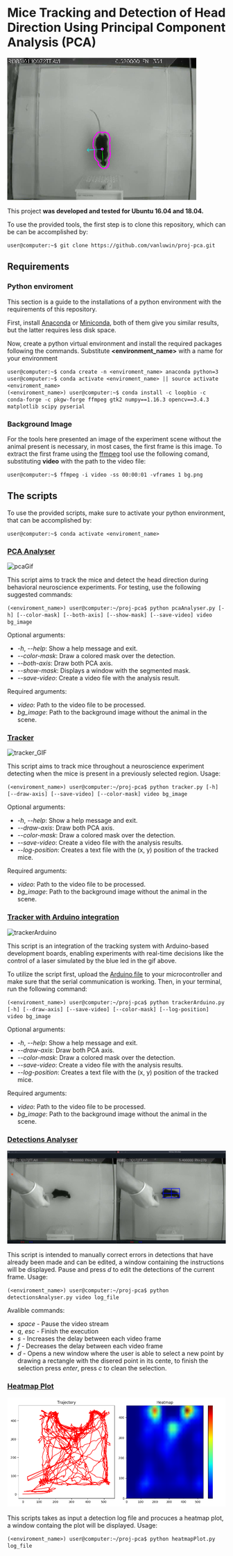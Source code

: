 # Mice Tracking and Detection of Head Direction Using Principal Component Analysis (PCA)

![projPca](./readme_imgs/pca.png)

This project **was developed and tested for Ubuntu 16.04 and 18.04.**

To use the provided tools, the first step is to clone this repository, which can be can be accomplished by:

```console
user@computer:~$ git clone https://github.com/vanluwin/proj-pca.git
```

## Requirements

### Python enviroment

This section is a guide to the installations of a python environment with the requirements of this repository.

First, install [Anaconda](https://www.anaconda.com/distribution/) or [Miniconda](https://docs.conda.io/en/latest/miniconda.html), both of them give you similar results, but the latter requires less disk space.

Now, create a python virtual environment and install the required packages following the commands. Substitute **<environment_name>** with a name for your environment

```console
user@computer:~$ conda create -n <enviroment_name> anaconda python=3
user@computer:~$ conda activate <enviroment_name> || source activate <enviroment_name>
(<enviroment_name>) user@computer:~$ conda install -c loopbio -c conda-forge -c pkgw-forge ffmpeg gtk2 numpy==1.16.3 opencv==3.4.3 matplotlib scipy pyserial
```

### Background Image

For the tools here presented an image of the experiment scene without the animal present is necessary, in most cases, the first frame is this image. To extract the first frame using the [ffmpeg](https://ffmpeg.org/) tool use the following comand, substituting **video** with the path to the video file:

```console
user@computer:~$ ffmpeg -i video -ss 00:00:01 -vframes 1 bg.png
```

## The scripts

To use the provided scripts, make sure to activate your python environment, that can be accomplished by:

```console
user@computer:~$ conda activate <enviroment_name>
```

### [PCA Analyser](./pcaAnalyser.py)

![pcaGif](./readme_imgs/pca.gif)

This script aims to track the mice and detect the head direction during behavioral neuroscience experiments. For testing, use the following suggested commands:

```console
(<enviroment_name>) user@computer:~/proj-pca$ python pcaAnalyser.py [-h] [--color-mask] [--both-axis] [--show-mask] [--save-video] video bg_image
```

Optional arguments:

* *-h*, *--help*: Show a help message and exit.
* *--color-mask*: Draw a colored mask over the detection.
* *--both-axis*: Draw both PCA axis.
* *--show-mask*: Displays a window with the segmented mask.
* *--save-video*: Create a video file with the analysis result.

Required arguments:

* *video*: Path to the video file to be processed.
* *bg_image*: Path to the background image without the animal in the scene.

### [Tracker](./tracker.py)

![tracker_GIF](./readme_imgs/tracker.gif)

This script aims to track mice throughout a neuroscience experiment detecting when the mice is present in a previously selected region. Usage:

```console
(<enviroment_name>) user@computer:~/proj-pca$ python tracker.py [-h] [--draw-axis] [--save-video] [--color-mask] video bg_image
```

Optional arguments:

* *-h*, *--help*: Show a help message and exit.
* *--draw-axis*: Draw both PCA axis.
* *--color-mask*: Draw a colored mask over the detection.
* *--save-video*: Create a video file with the analysis results.
* *--log-position*: Creates a text file with the (x, y) position of the tracked mice.

Required arguments:

* *video*: Path to the video file to be processed.
* *bg_image*: Path to the background image without the animal in the scene.

### [Tracker with Arduino integration](./trackerArduino.py)

![trackerArduino](./readme_imgs/trackerArduino.gif)

This script is an integration of the tracking system with Arduino-based development boards, enabling experiments with real-time decisions like the control of a laser simulated by the blue led in the gif above.

To utilize the script first, upload the [Arduino file](./trackerArduinoFile.ino) to your microcontroller and make sure that the serial communication is working. Then, in your terminal, run the following command:

```console
(<enviroment_name>) user@computer:~/proj-pca$ python trackerArduino.py [-h] [--draw-axis] [--save-video] [--color-mask] [--log-position] video bg_image
```

Optional arguments:

* *-h*, *--help*: Show a help message and exit.
* *--draw-axis*: Draw both PCA axis.
* *--color-mask*: Draw a colored mask over the detection.
* *--save-video*: Create a video file with the analysis results.
* *--log-position*: Creates a text file with the (x, y) position of the tracked mice.

Required arguments:

* *video*: Path to the video file to be processed.
* *bg_image*: Path to the background image without the animal in the scene.

### [Detections Analyser](./detectionsAnalyser.py)

![detectionsAnalyser](./readme_imgs/detectionsAnalyser.png)

This script is intended to manually correct errors in detections that have already been made and can be edited, a window containing the instructions will be displayed. Pause and press *d* to edit the detections of the current frame. Usage:

```console
(<enviroment_name>) user@computer:~/proj-pca$ python detectionsAnalyser.py video log_file
```

Avalible commands:

* *space* - Pause the video stream
* *q*, *esc* - Finish the execution
* *s* - Increases the delay between each video frame
* *f* - Decreases the delay between each video frame
* *d* - Opens a new window where the user is able to select a new point by drawing a rectangle with the disered point in its cente, to finish the selection press *enter*, press *c* to clean the selection.

### [Heatmap Plot](./heatmapPlot.py)

![heatmapPlot](./readme_imgs/heatmap.png)

This scripts takes as input a detection log file and procuces a heatmap plot, a window containg the plot will be displayed. Usage:

```console
(<enviroment_name>) user@computer:~/proj-pca$ python heatmapPlot.py log_file
```